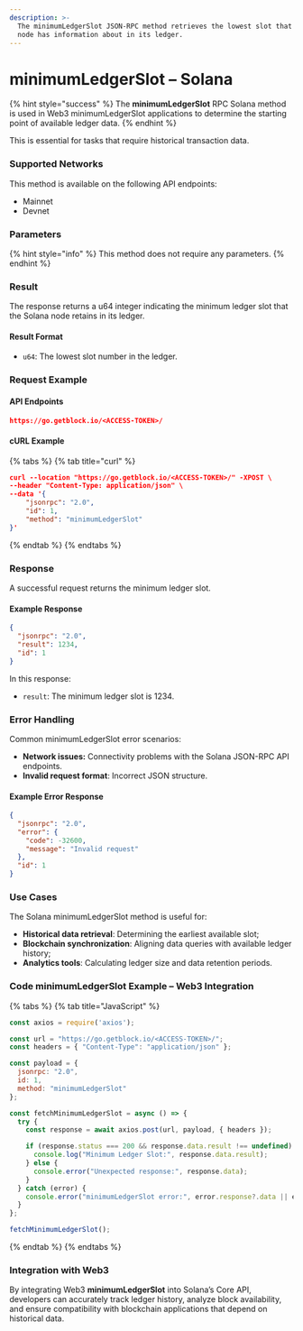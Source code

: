 ```yaml
---
description: >-
  The minimumLedgerSlot JSON-RPC method retrieves the lowest slot that a Solana
  node has information about in its ledger.
---
```


# minimumLedgerSlot – Solana

{% hint style="success" %}
The **minimumLedgerSlot** RPC Solana method is used in Web3 minimumLedgerSlot applications to determine the starting point of available ledger data.&#x20;
{% endhint %}

This is essential for tasks that require historical transaction data.

### Supported Networks

This method is available on the following API endpoints:

* Mainnet
* Devnet

### Parameters

{% hint style="info" %}
This method does not require any parameters.
{% endhint %}

### Result

The response returns a u64 integer indicating the minimum ledger slot that the Solana node retains in its ledger.

#### Result Format

* `u64`: The lowest slot number in the ledger.

### Request Example

#### API Endpoints

```json
https://go.getblock.io/<ACCESS-TOKEN>/
```

#### cURL Example

{% tabs %}
{% tab title="curl" %}
```json
curl --location "https://go.getblock.io/<ACCESS-TOKEN>/" -XPOST \
--header "Content-Type: application/json" \
--data '{
    "jsonrpc": "2.0",
    "id": 1,
    "method": "minimumLedgerSlot"
}'
```
{% endtab %}
{% endtabs %}

### Response

A successful request returns the minimum ledger slot.

#### Example Response

```json
{
  "jsonrpc": "2.0",
  "result": 1234,
  "id": 1
}
```

In this response:

* `result`: The minimum ledger slot is 1234.

### Error Handling

Common minimumLedgerSlot error scenarios:

* **Network issues:** Connectivity problems with the Solana JSON-RPC API endpoints.
* **Invalid request format**: Incorrect JSON structure.

#### Example Error Response

```json
{
  "jsonrpc": "2.0",
  "error": {
    "code": -32600,
    "message": "Invalid request"
  },
  "id": 1
}
```

### Use Cases

The Solana minimumLedgerSlot method is useful for:

* **Historical data retrieval**: Determining the earliest available slot;
* **Blockchain synchronization**: Aligning data queries with available ledger history;
* **Analytics tools**: Calculating ledger size and data retention periods.

### Code minimumLedgerSlot Example – Web3 Integration

{% tabs %}
{% tab title="JavaScript" %}
```javascript
const axios = require('axios');

const url = "https://go.getblock.io/<ACCESS-TOKEN>/";
const headers = { "Content-Type": "application/json" };

const payload = {
  jsonrpc: "2.0",
  id: 1,
  method: "minimumLedgerSlot"
};

const fetchMinimumLedgerSlot = async () => {
  try {
    const response = await axios.post(url, payload, { headers });

    if (response.status === 200 && response.data.result !== undefined) {
      console.log("Minimum Ledger Slot:", response.data.result);
    } else {
      console.error("Unexpected response:", response.data);
    }
  } catch (error) {
    console.error("minimumLedgerSlot error:", error.response?.data || error.message);
  }
};

fetchMinimumLedgerSlot();
```
{% endtab %}
{% endtabs %}

### Integration with Web3

By integrating Web3 **minimumLedgerSlot** into Solana’s Core API, developers can accurately track ledger history, analyze block availability, and ensure compatibility with blockchain applications that depend on historical data.
